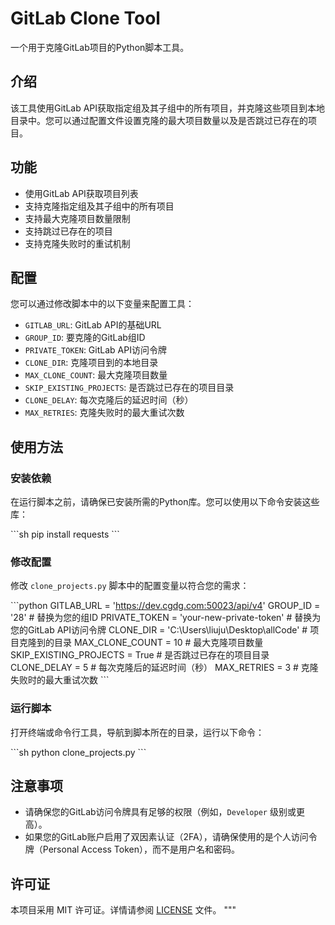 # GitLab Clone Tool

一个用于克隆GitLab项目的Python脚本工具。

## 介绍

该工具使用GitLab API获取指定组及其子组中的所有项目，并克隆这些项目到本地目录中。您可以通过配置文件设置克隆的最大项目数量以及是否跳过已存在的项目。

## 功能

- 使用GitLab API获取项目列表
- 支持克隆指定组及其子组中的所有项目
- 支持最大克隆项目数量限制
- 支持跳过已存在的项目
- 支持克隆失败时的重试机制

## 配置

您可以通过修改脚本中的以下变量来配置工具：

- `GITLAB_URL`: GitLab API的基础URL
- `GROUP_ID`: 要克隆的GitLab组ID
- `PRIVATE_TOKEN`: GitLab API访问令牌
- `CLONE_DIR`: 克隆项目到的本地目录
- `MAX_CLONE_COUNT`: 最大克隆项目数量
- `SKIP_EXISTING_PROJECTS`: 是否跳过已存在的项目目录
- `CLONE_DELAY`: 每次克隆后的延迟时间（秒）
- `MAX_RETRIES`: 克隆失败时的最大重试次数

## 使用方法

### 安装依赖

在运行脚本之前，请确保已安装所需的Python库。您可以使用以下命令安装这些库：

\`\`\`sh
pip install requests
\`\`\`

### 修改配置

修改 `clone_projects.py` 脚本中的配置变量以符合您的需求：

\`\`\`python
GITLAB_URL = 'https://dev.cgdg.com:50023/api/v4'
GROUP_ID = '28'  # 替换为您的组ID
PRIVATE_TOKEN = 'your-new-private-token'  # 替换为您的GitLab API访问令牌
CLONE_DIR = 'C:\\Users\\liuju\\Desktop\\allCode'  # 项目克隆到的目录
MAX_CLONE_COUNT = 10  # 最大克隆项目数量
SKIP_EXISTING_PROJECTS = True  # 是否跳过已存在的项目目录
CLONE_DELAY = 5  # 每次克隆后的延迟时间（秒）
MAX_RETRIES = 3  # 克隆失败时的最大重试次数
\`\`\`

### 运行脚本

打开终端或命令行工具，导航到脚本所在的目录，运行以下命令：

\`\`\`sh
python clone_projects.py
\`\`\`

## 注意事项

- 请确保您的GitLab访问令牌具有足够的权限（例如，`Developer` 级别或更高）。
- 如果您的GitLab账户启用了双因素认证（2FA），请确保使用的是个人访问令牌（Personal Access Token），而不是用户名和密码。

## 许可证

本项目采用 MIT 许可证。详情请参阅 [LICENSE](LICENSE) 文件。
"""